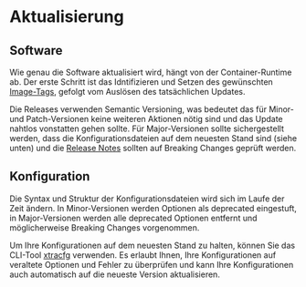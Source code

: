 # Aktualisierung

## Software

Wie genau die Software aktualisiert wird, hängt von der Container-Runtime ab. Der erste Schritt ist das Idntifizieren und Setzen des gewünschten [Image-Tags](https://hub.docker.com/r/iide/ldproxy/tags), gefolgt vom Auslösen des tatsächlichen Updates.

Die Releases verwenden Semantic Versioning, was bedeutet das für Minor- und Patch-Versionen keine weiteren Aktionen nötig sind und das Update nahtlos vonstatten gehen sollte. Für Major-Versionen sollte sichergestellt werden, dass die Konfigurationsdateien auf dem neuesten Stand sind (siehe unten) und die [Release Notes](https://github.com/interactive-instruments/ldproxy/releases) sollten auf Breaking Changes geprüft werden.

## Konfiguration

Die Syntax und Struktur der Konfigurationsdateien wird sich im Laufe der Zeit ändern. In Minor-Versionen werden Optionen als deprecated eingestuft, in Major-Versionen werden alle deprecated Optionen entfernt und möglicherweise Breaking Changes vorgenommen.

Um Ihre Konfigurationen auf dem neuesten Stand zu halten, können Sie das CLI-Tool [xtracfg](../cli/xtracfg) verwenden. Es erlaubt Ihnen, Ihre Konfigurationen auf veraltete Optionen und Fehler zu überprüfen und kann Ihre Konfigurationen auch automatisch auf die neueste Version aktualisieren.

